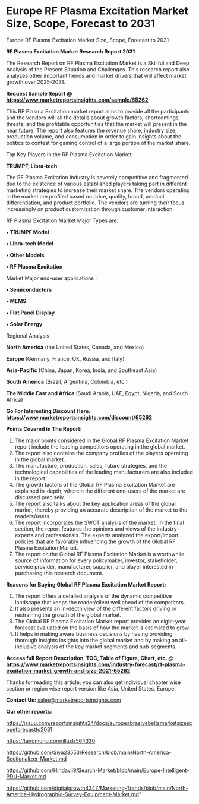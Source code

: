 # Europe RF Plasma Excitation Market Size, Scope, Forecast to 2031
Europe RF Plasma Excitation Market Size, Scope, Forecast to 2031

<strong>RF Plasma Excitation Market Research Report 2031</strong>

The Research Report on RF Plasma Excitation Market is a Skillful and Deep Analysis of the Present Situation and Challenges. This research report also analyzes other important trends and market drivers that will affect market growth over 2025-2031.

<strong>Request Sample Report @ <a href=https://www.marketreportsinsights.com/sample/65262>https://www.marketreportsinsights.com/sample/65262</a></strong>

This RF Plasma Excitation market report aims to provide all the participants and the vendors will all the details about growth factors, shortcomings, threats, and the profitable opportunities that the market will present in the near future. The report also features the revenue share, industry size, production volume, and consumption in order to gain insights about the politics to contest for gaining control of a large portion of the market share.

Top Key Players in the RF Plasma Excitation Market:

<strong>TRUMPF, Libra-tech</strong>

The RF Plasma Excitation Industry is severely competitive and fragmented due to the existence of various established players taking part in different marketing strategies to increase their market share. The vendors operating in the market are profiled based on price, quality, brand, product differentiation, and product portfolio. The vendors are turning their focus increasingly on product customization through customer interaction.

RF Plasma Excitation Market Major Types are:

<strong>• TRUMPF Model

• Libra-tech Model

• Other Models

• RF Plasma Excitation</strong>

Market Major end-user applications :

<strong>• Semiconductors

• MEMS

• Flat Panel Display

• Solar Energy</strong>

Regional Analysis

</u><strong><b>North America</b></strong> (the United States, Canada, and Mexico)

<strong><b>Europe </b></strong>(Germany, France, UK, Russia, and Italy)

<strong><b>Asia-Pacific</b></strong> (China, Japan, Korea, India, and Southeast Asia)

<strong><b>South America</b></strong> (Brazil, Argentina, Colombia, etc.)

<strong><b>The Middle East and Africa</b></strong> (Saudi Arabia, UAE, Egypt, Nigeria, and South Africa)

<strong>Go For Interesting Discount Here: <a href=https://www.marketreportsinsights.com/discount/65262>https://www.marketreportsinsights.com/discount/65262</a></strong>

<strong>Points Covered in The Report:</strong>
<ol>
  <li>The major points considered in the Global RF Plasma Excitation Market report include the leading competitors operating in the global market.</li>
  <li>The report also contains the company profiles of the players operating in the global market.</li>
  <li>The manufacture, production, sales, future strategies, and the technological capabilities of the leading manufacturers are also included in the report.</li>
  <li>The growth factors of the Global RF Plasma Excitation Market are explained in-depth, wherein the different end-users of the market are discussed precisely.</li>
  <li>The report also talks about the key application areas of the global market, thereby providing an accurate description of the market to the readers/users.</li>
  <li>The report incorporates the SWOT analysis of the market. In the final section, the report features the opinions and views of the industry experts and professionals. The experts analyzed the export/import policies that are favorably influencing the growth of the Global RF Plasma Excitation Market.</li>
  <li>The report on the Global RF Plasma Excitation Market is a worthwhile source of information for every policymaker, investor, stakeholder, service provider, manufacturer, supplier, and player interested in purchasing this research document.</li>
</ol>
<strong>Reasons for Buying Global RF Plasma Excitation Market Report:</strong>

<ol>
  <li>The report offers a detailed analysis of the dynamic competitive landscape that keeps the reader/client well ahead of the competitors.</li>
  <li>It also presents an in-depth view of the different factors driving or restraining the growth of the global market.</li>
  <li>The Global RF Plasma Excitation Market report provides an eight-year forecast evaluated on the basis of how the market is estimated to grow.</li>
  <li>It helps in making aware business decisions by having providing thorough insights insights into the global market and by making an all-inclusive analysis of the key market segments and sub-segments.</li>
</ol>
<strong>Access full Report Description, TOC, Table of Figure, Chart, etc. @ <a href=https://www.marketreportsinsights.com/industry-forecast/rf-plasma-excitation-market-growth-and-size-2021-65262>https://www.marketreportsinsights.com/industry-forecast/rf-plasma-excitation-market-growth-and-size-2021-65262</a></strong>


Thanks for reading this article; you can also get individual chapter wise section or region wise report version like Asia, United States, Europe.

<strong>Contact Us:</strong>
sales@marketreportsinsights.com

<strong>Our other reports:</strong>

<a href=https://issuu.com/reportsinsights24/docs/europeabrasivebeltsmarketsizescopeforecastto2031>https://issuu.com/reportsinsights24/docs/europeabrasivebeltsmarketsizescopeforecastto2031</a>

<a href=https://tanomuno.com/illust/564330>https://tanomuno.com/illust/564330</a>

<a href=https://github.com/Siya23553/Research/blob/main/North-America-Sectionalizer-Market.md>https://github.com/Siya23553/Research/blob/main/North-America-Sectionalizer-Market.md</a>

<a href=https://github.com/Hindavii9/Search-Market/blob/main/Europe-Intelligent-PDU-Market.md>https://github.com/Hindavii9/Search-Market/blob/main/Europe-Intelligent-PDU-Market.md</a>

<a href=https://github.com/digitalgrowth4347/Marketing-Trands/blob/main/North-America-Hydrographic-Survey-Equipment-Market.md>https://github.com/digitalgrowth4347/Marketing-Trands/blob/main/North-America-Hydrographic-Survey-Equipment-Market.md</a>"
